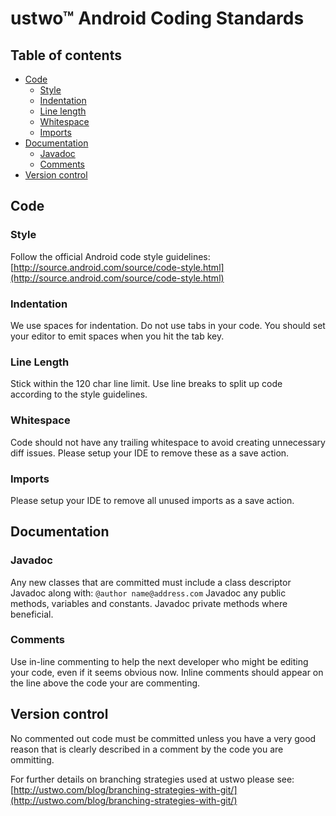 # ustwo™ Android Coding Standards

## Table of contents

* [Code](#code)
    * [Style](#style)
    * [Indentation](#indentation)
    * [Line length](#line-length)
    * [Whitespace](#whitespace)
    * [Imports](#imports)
* [Documentation](#documentation)
    * [Javadoc](#javadoc)
    * [Comments](#comments)
* [Version control](#version-control)

## Code
### Style
Follow the official Android code style guidelines: [http://source.android.com/source/code-style.html](http://source.android.com/source/code-style.html)

### Indentation
We use spaces for indentation. Do not use tabs in your code. You should set your editor to emit spaces when you hit the tab key.

### Line Length
Stick within the 120 char line limit. Use line breaks to split up code according to the style guidelines.

### Whitespace
Code should not have any trailing whitespace to avoid creating unnecessary diff issues. Please setup your IDE to remove these as a save action.

### Imports
Please setup your IDE to remove all unused imports as a save action.

## Documentation

### Javadoc
Any new classes that are committed must include a class descriptor Javadoc along with:
```@author name@address.com```
Javadoc any public methods, variables and constants. Javadoc private methods where beneficial.

### Comments
Use in-line commenting to help the next developer who might be editing your code, even if it seems obvious now. Inline comments should appear on the line above the code your are commenting.

## Version control
No commented out code must be committed unless you have a very good reason that is clearly described in a comment by the code you are ommitting.

For further details on branching strategies used at ustwo please see: [http://ustwo.com/blog/branching-strategies-with-git/](http://ustwo.com/blog/branching-strategies-with-git/)

